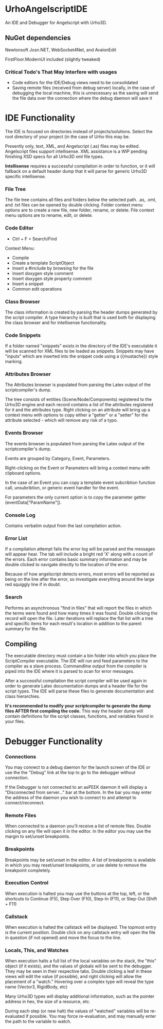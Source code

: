 # UrhoAngelscriptIDE
An IDE and Debugger for Angelscript with Urho3D.

## NuGet dependencies

Newtonsoft Josn.NET, WebSocket4Net, and AvalonEdit

FirstFloor.ModernUI included (slightly tweaked)

### Critical Todo's That May Interfere with usages

* Code editors for the IDE/Debug views need to be consolidated
* Saving remote files (received from debug server) locally, in the case of debugging the local machine, this is unnecessary as the saving will send the file data over the connection where the debug daemon will save it

# IDE Functionality
The IDE is focused on directories instead of projects/solutions. Select the root directory of your project (in the case of Urho this may be.

Presently only, text, XML, and Angelscript (.as) files may be edited. Angelscript files support intellisense. XML assistance is a WIP pending finishing XSD specs for all Urho3D xml file types.

**Intellisense** requires a successful compilation in order to function, or it will fallback on a default header dump that it will parse for generic Urho3D specific intellisense.

### File Tree

The file tree contains all files and folders below the selected path. .as, .xml, and .txt files can be opened by double clicking. Folder context menu options are to create a new file, new folder, rename, or delete. File context menu options are to rename, edit, or delete.

### Code Editor

* Ctrl + F = Search/Find

Context Menu:

* Compile
* Create a template ScriptObject
* Insert a #include by browsing for the file
* Insert doxygen style comment
* Insert doxygen style property comment
* Insert a snippet
* Common edit operations

### Class Browser

The class information is created by parsing the header dumps generated by the script compiler. A type hierarchy is built that is used both for displaying the class browser and for intellisense functionality.

### Code Snippets

If a folder named "snippets" exists in the directory of the IDE's executable it will be scanned for XML files to be loaded as snippets. Snippets may have "inputs" which are inserted into the snippet code using a {{mustache}} style marking.

### Attributes Browser

The Attributes browser is populated from parsing the Latex output of the scriptcompiler's dump.

The tree consists of entities (Scene/Node/Components) registered to the Urho3D engine and each record contains a list of the attributes registered for it and the attributes type. Right clicking on an attribute will bring up a context menu with options to copy either a "getter" or a "setter" for the attribute selected - which will remove any risk of a typo.

### Events Browser

The events browser is populated from parsing the Latex output of the scriptcompiler's dump.

Events are grouped by Category, Event, Parameters.

Right-clicking on the Event or Parameters will bring a context menu with clipboard options.

In the case of an Event you can copy a template event subcribtion function call, unsubribtion, or generic event handler for the event.

For parameters the only current option is to copy the parameter getter (eventData["ParamName"]).

### Console Log

Contains verbatim output from the last compilation action.

### Error List

If a compilation attempt fails the error log will be parsed and the messages will appear hear. The tab will include a bright red 'X' along with a count of the errors. Each error contains basic summary information and may be double clicked to navigate directly to the location of the error.

Because of how angelscript detects errors, most errors will be reported as being on the line after the error, so investigate everything around the large red squiggly line if in doubt.

### Search

Performs an asynchronous "find in files" that will report the files in which the terms were found and how many times it was found. Double clicking the record will open the file. Later iterations will replace the flat list with a tree and specific items for each result's location in addition to the parent summary for the file.

## Compiling
The executable directory must contain a bin folder into which you place the ScriptCompiler executable.
The IDE will run and feed parameters to the compiler as a slave process. Commandline output from the compiler is piped
into the IDE where it is parsed to scan for error messages.

After a successful compilation the script compiler will be used again in order to generate Latex documentation dumps and a header file for the script types. The IDE will parse these files to generate documentation and class hierarchies.

**It's recommended to modify your scriptcompiler to generate the dump files AFTER first compiling the code.** This way the header dump will contain definitions for the script classes, functions, and variables found in your files.

# Debugger Functionality

### Connections

You may connect to a debug daemon for the launch screen of the IDE or use the the "Debug" link at the top to go to the debugger without connection.

If the Debugger is not connected to an asPEEK daemon it will display a "Disconnected from server..." bar at the bottom. In the bar you may enter the address of the daemon you wish to connect to and attempt to connect/reconnect.

### Remote Files

When connected to a daemon you'll receive a list of remote files. Double clicking on any file will open it in the editor. In the editor you may use the margin to set/unset breakpoints.

### Breakpoints

Breakpoints may be set/unset in the editor. A list of breakpoints is available in which you may reset/unset breakpoints, or use delete to remove the breakpoint completely.

### Execution Control

When execution is halted you may use the buttons at the top, left, or the shortcuts to Continue (F5), Step Over (F10), Step-In (F11), or Step-Out (Shift + F11)

### Callstack

When execution is halted the callstack will be displayed. The topmost entry is the current position. Double click on any callstack entry will open the file in question (if not opened) and move the focus to the line.

### Locals, This, and Watches

When execution halts a full list of the local variables on the stack, the "this" object (if it exists), and the values of globals will be sent to the debugger. They may be seen in their respective tabs. Double clicking a leaf in these views will edit the value (if possible), and right clicking will allow the placement of a "watch." Hovering over a complex type will reveal the type name (Vector3, RigidBody, etc)

Many Urho3D types will display additional information, such as the pointer address in hex, the size of a resource, etc.

During each step (or new halt) the values of "watched" variables will be re-evaluated if possible. You may force re-evaluation, and may manually enter the path to the variable to watch.
